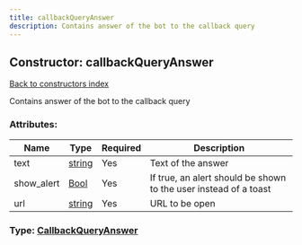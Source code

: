 ```yaml
---
title: callbackQueryAnswer
description: Contains answer of the bot to the callback query
---
```

## Constructor: callbackQueryAnswer  
[Back to constructors index](index.md)



Contains answer of the bot to the callback query

### Attributes:

| Name     |    Type       | Required | Description |
|----------|---------------|----------|-------------|
|text|[string](../types/string.md) | Yes|Text of the answer|
|show\_alert|[Bool](../types/Bool.md) | Yes|If true, an alert should be shown to the user instead of a toast|
|url|[string](../types/string.md) | Yes|URL to be open|



### Type: [CallbackQueryAnswer](../types/CallbackQueryAnswer.md)


